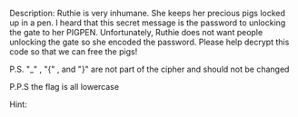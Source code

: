 Description:
Ruthie is very inhumane. She keeps her precious pigs locked up in a pen. I heard that this secret message is the password to unlocking the gate to her PIGPEN. Unfortunately, Ruthie does not want people unlocking the gate so she encoded the password. Please help decrypt this code so that we can free the pigs!

P.S. 
"_"  ,  "{"  , and "}" are not part of the cipher and should not be changed

P.P.S
the flag is all lowercase

Hint:
